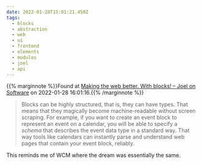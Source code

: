 ```yaml
---
date: 2022-01-28T15:01:21.450Z
tags:
  - blocks
  - abstraction
  - web
  - ui
  - frontend
  - elements
  - modules
  - joel
  - api
---
```

{{% marginnote %}}Found at [Making the web better. With blocks! – Joel on Software](https://www.joelonsoftware.com/2022/01/27/making-the-web-better-with-blocks/) on 2022-01-28 16:01:16.{{% /marginnote %}}

> Blocks can be highly structured, that is, they can have types. That means that they magically become machine-readable without screen scraping. For example, if you want to create an event block to represent an event on a calendar, you will be able to specify a _schema_ that describes the event data type in a standard way. That way tools like calendars can instantly parse and understand web pages that contain your event block, reliably.

This reminds me of WCM where the dream was essentially the same.


